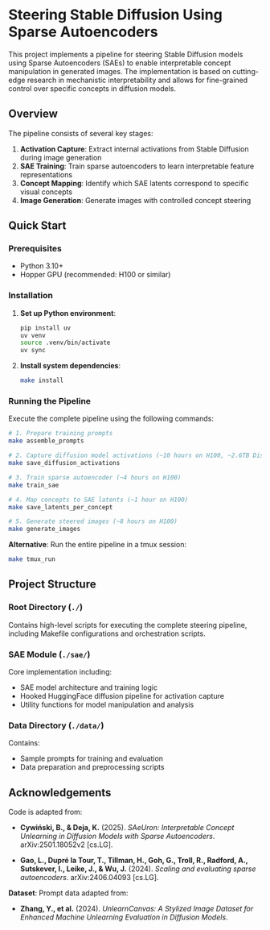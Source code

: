 # Steering Stable Diffusion Using Sparse Autoencoders

This project implements a pipeline for steering Stable Diffusion models using Sparse Autoencoders (SAEs) to enable interpretable concept manipulation in generated images. The implementation is based on cutting-edge research in mechanistic interpretability and allows for fine-grained control over specific concepts in diffusion models.

## Overview

The pipeline consists of several key stages:

1. **Activation Capture**: Extract internal activations from Stable Diffusion during image generation
2. **SAE Training**: Train sparse autoencoders to learn interpretable feature representations
3. **Concept Mapping**: Identify which SAE latents correspond to specific visual concepts
4. **Image Generation**: Generate images with controlled concept steering

## Quick Start

### Prerequisites

- Python 3.10+
- Hopper GPU (recommended: H100 or similar)

### Installation

1. **Set up Python environment**:

   ```bash
   pip install uv
   uv venv
   source .venv/bin/activate
   uv sync
   ```

2. **Install system dependencies**:
   ```bash
   make install
   ```

### Running the Pipeline

Execute the complete pipeline using the following commands:

```bash
# 1. Prepare training prompts
make assemble_prompts

# 2. Capture diffusion model activations (~10 hours on H100, ~2.6TB Disk)
make save_diffusion_activations

# 3. Train sparse autoencoder (~4 hours on H100)
make train_sae

# 4. Map concepts to SAE latents (~1 hour on H100)
make save_latents_per_concept

# 5. Generate steered images (~8 hours on H100)
make generate_images
```

**Alternative**: Run the entire pipeline in a tmux session:

```bash
make tmux_run
```

## Project Structure

### Root Directory (`./`)

Contains high-level scripts for executing the complete steering pipeline, including Makefile configurations and orchestration scripts.

### SAE Module (`./sae/`)

Core implementation including:

- SAE model architecture and training logic
- Hooked HuggingFace diffusion pipeline for activation capture
- Utility functions for model manipulation and analysis

### Data Directory (`./data/`)

Contains:

- Sample prompts for training and evaluation
- Data preparation and preprocessing scripts

## Acknowledgements

Code is adapted from:

- **Cywiński, B., & Deja, K.** (2025). _SAeUron: Interpretable Concept Unlearning in Diffusion Models with Sparse Autoencoders_. arXiv:2501.18052v2 [cs.LG].

- **Gao, L., Dupré la Tour, T., Tillman, H., Goh, G., Troll, R., Radford, A., Sutskever, I., Leike, J., & Wu, J.** (2024). _Scaling and evaluating sparse autoencoders_. arXiv:2406.04093 [cs.LG].

**Dataset**: Prompt data adapted from:

- **Zhang, Y., et al.** (2024). _UnlearnCanvas: A Stylized Image Dataset for Enhanced Machine Unlearning Evaluation in Diffusion Models_.

